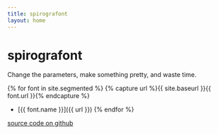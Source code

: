 ```yaml
---
title: spirografont
layout: home
---
```


# spirografont

Change the parameters, make something pretty, and waste time.

{% for font in site.segmented %}
{% capture url %}{{ site.baseurl }}{{ font.url }}{% endcapture %}
- [{{ font.name }}]({{ url }})
{% endfor %}

[source code on github](https://github.com/mccalluc/spirografont)